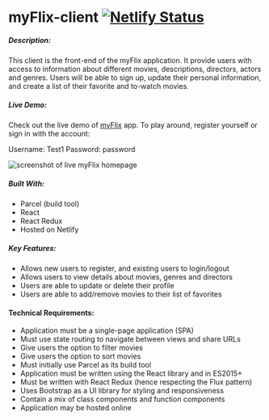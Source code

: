 # myFlix-client [![Netlify Status](https://api.netlify.com/api/v1/badges/61f8e4ac-639e-4296-9176-e9cf9c836958/deploy-status)](https://app.netlify.com/sites/bettsmyflix/deploys)

##### Description:

This client is the front-end of the myFlix application. It provide users with access to information about different movies, descriptions, directors, actors and genres. Users will be able to sign up, update their personal information, and create a list of their favorite and to-watch movies.

##### Live Demo:

Check out the live demo of [myFlix](https://bettsmyflix.netlify.app/) app. To play around, register yourself or sign in with the account:

Username: Test1
Password: password

![screenshot of live myFlix homepage](../../README_SS/myFlix_screenshot.png)

##### Built With:

- Parcel (build tool)
- React
- React Redux
- Hosted on Netlify

##### Key Features:

- Allows new users to register, and existing users to login/logout
- Allows users to view details about movies, genres and directors
- Users are able to update or delete their profile
- Users are able to add/remove movies to their list of favorites

#### Technical Requirements:

- Application must be a single-page application (SPA)
- Must use state routing to navigate between views and share URLs
- Give users the option to filter movies
- Give users the option to sort movies
- Must initially use Parcel as its build tool
- Application must be written using the React library and in ES2015+
- Must be written with React Redux (hence respecting the Flux pattern)
- Uses Bootstrap as a UI library for styling and responsiveness
- Contain a mix of class components and function components
- Application may be hosted online
